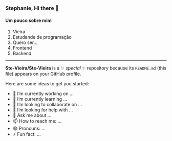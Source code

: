 ### Stephanie, Hi there 👋

#### Um pouco sobre mim

1. Vieira
1. Estudande de programação
1. Quero ser...
  1. Frontend
  1. Backend
  
  ---
  
**Ste-Vieira/Ste-Vieira** is a ✨ _special_ ✨ repository because its `README.md` (this file) appears on your GitHub profile.

Here are some ideas to get you started:

- 🔭 I’m currently working on ...
- 🌱 I’m currently learning ...
- 👯 I’m looking to collaborate on ...
- 🤔 I’m looking for help with ...
- 💬 Ask me about ...
- 📫 How to reach me: ...
- 😄 Pronouns: ...
- ⚡ Fun fact: ...
